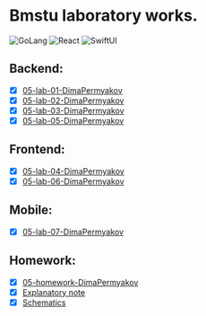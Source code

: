# Bmstu laboratory works.

<div>
<img src="https://img.shields.io/badge/language-GoLang-blue.svg" alt="GoLang">
<img src="https://img.shields.io/badge/language-React-yellow.svg" alt="React">
<img src="https://img.shields.io/badge/language-SwiftUI-red.svg" alt="SwiftUI">
</div>

## Backend:

- [X] [05-lab-01-DimaPermyakov](https://github.com/mightyK1ngRichard/DevelopmentNetworkApplicationBackend/tree/backend/SSR/VikingsServer)
- [X] [05-lab-02-DimaPermyakov](https://github.com/mightyK1ngRichard/DevelopmentNetworkApplicationBackend/tree/backend/DataBase/VikingsServer)
- [X] [05-lab-03-DimaPermyakov](https://github.com/mightyK1ngRichard/DevelopmentNetworkApplicationBackend/tree/backend/RestAPI/VikingsServer)
- [X] [05-lab-05-DimaPermyakov](https://github.com/mightyK1ngRichard/DevelopmentNetworkApplicationBackend/tree/backend/auth)

## Frontend:
- [X] [05-lab-04-DimaPermyakov](https://github.com/mightyK1ngRichard/DevelopmentNetworkApplicationFrontend/tree/frontend/SPA)
- [X] [05-lab-06-DimaPermyakov](https://github.com/mightyK1ngRichard/DevelopmentNetworkApplicationFrontend/tree/frontend/Redux)

## Mobile:
- [X] [05-lab-07-DimaPermyakov](https://github.com/mightyK1ngRichard/DevelopmentNetworkApplicationMobile)

## Homework:
- [X] [05-homework-DimaPermyakov](https://github.com/mightyK1ngRichard/DevelopmentNetworkApplicationFrontend)
- [X] [Explanatory note](https://github.com/mightyK1ngRichard/DevelopmentNetworkApplicationBackend/blob/master/Docs/РПЗ%20Пермяков%20ИУ5-53Б.pdf)
- [X] [Schematics](https://github.com/mightyK1ngRichard/DevelopmentNetworkApplicationBackend/blob/master/Chart/Charts.mdj)
